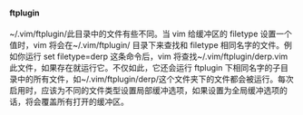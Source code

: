 #### ftplugin

~/.vim/ftplugin/此目录中的文件有些不同。当 vim 给缓冲区的 filetype 设置一个值时，vim 将会在~/.vim/ftplugin/ 目录下来查找和 filetype 相同名字的文件。例如你运行 set filetype=derp 这条命令后，vim 将查找~/.vim/ftplugin/derp.vim 此文件，如果存在就运行它。不仅如此，它还会运行 ftplugin 下相同名字的子目录中的所有文件，如~/.vim/ftplugin/derp/这个文件夹下的文件都会被运行。每次启用时，应该为不同的文件类型设置局部缓冲选项，如果设置为全局缓冲选项的话，将会覆盖所有打开的缓冲区。
